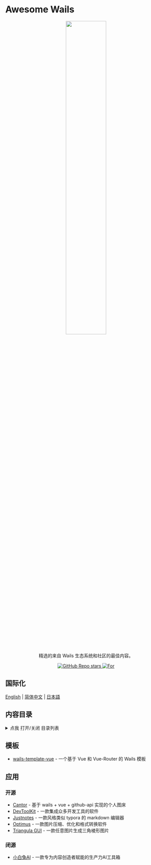# Awesome Wails

<p align="center">
   <img src="./assets/images/logo.png" width="50%"/><br/>
</p>

<p align="center">
精选的来自 Wails 生态系统和社区的最佳内容。
</p>

<p align="center">
  <a href="https://github.com/wailsapp/awesome-wails">
    <img alt="GitHub Repo stars" src="https://img.shields.io/github/stars/wailsapp/awesome-wails?style=flat-square"/>
  </a>
  <a href="https://github.com/wailsapp/wails">
    <img alt="For" src="https://img.shields.io/badge/For-Wails-brightgreen?style=flat-square&color=ff3c3c"/>
  </a>
</p>

## 国际化

[English](README.md) | [简体中文](README.zh-Hans.md) | [日本語](README.ja.md)

## 内容目录

<details>
  <summary>点我 打开/关闭 目录列表</summary>

- [Awesome Wails](#awesome-wails)
  - [国际化](#国际化)
  - [内容目录](#内容目录)
  - [模板](#模板)
  - [应用](#应用)
    - [开源](#开源)
    - [闭源](#闭源)

</details>

## 模板

- [wails-template-vue](https://github.com/misitebao/wails-template-vue) - 一个基于 Vue 和 Vue-Router 的 Wails 模板

## 应用

### 开源

- [Cantor](https://github.com/evercyan/cantor) - 基于 wails + vue + github-api 实现的个人图床
- [DevToolKit](https://github.com/qaware/dev-tool-kit) - 一款集成众多开发工具的软件
- [Justnotes](https://github.com/justmiles/justnotes) - 一款风格类似 typora 的 markdown 编辑器
- [Optimus](https://github.com/Splode/optimus) - 一款图片压缩、优化和格式转换软件
- [Triangula GUI](https://github.com/RH12503/triangula-gui) - 一款任意图片生成三角棱形图片

<!-- ### 闭源 -->

### 闭源

- [小白兔AI](https://xiaobaituai.com/download) - 一款专为内容创造者赋能的生产力AI工具箱